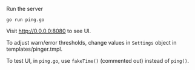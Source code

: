Run the server

```
go run ping.go
```

Visit http://0.0.0.0:8080 to see UI.

To adjust warn/error thresholds, change values in `Settings` object in templates/pinger.tmpl.

To test UI, in `ping.go`, use `fakeTime()` (commented out) instead of `ping()`.
